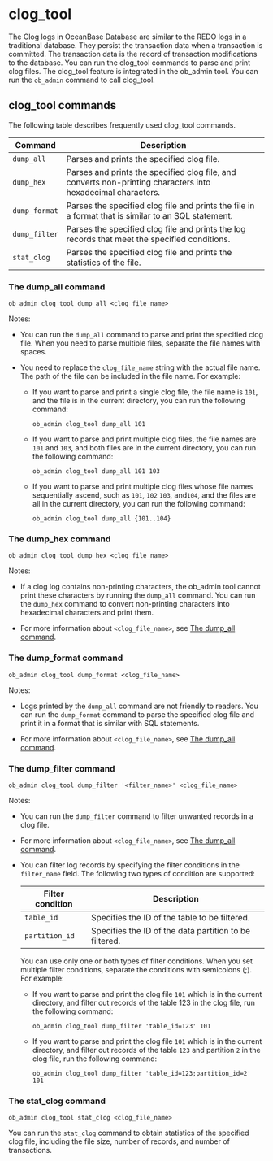 clog_tool 
==============================



The Clog logs in OceanBase Database are similar to the REDO logs in a traditional database. They persist the transaction data when a transaction is committed. The transaction data is the record of transaction modifications to the database. You can run the clog_tool commands to parse and print clog files. The clog_tool feature is integrated in the ob_admin tool. You can run the `ob_admin` command to call clog_tool. 

clog_tool commands 
---------------------------------------

The following table describes frequently used clog_tool commands. 


|    Command    |                                                 Description                                                  |
|---------------|--------------------------------------------------------------------------------------------------------------|
| `dump_all`    | Parses and prints the specified clog file.                                                                   |
| `dump_hex`    | Parses and prints the specified clog file, and converts non-printing characters into hexadecimal characters. |
| `dump_format` | Parses the specified clog file and prints the file in a format that is similar to an SQL statement.          |
| `dump_filter` | Parses the specified clog file and prints the log records that meet the specified conditions.                |
| `stat_clog`   | Parses the specified clog file and prints the statistics of the file.                                        |



### The dump_all command 

```unknow
ob_admin clog_tool dump_all <clog_file_name>
```



Notes:

* You can run the `dump_all` command to parse and print the specified clog file. When you need to parse multiple files, separate the file names with spaces.

  




<!-- -->

* You need to replace the `clog_file_name` string with the actual file name. The path of the file can be included in the file name. For example:

  * If you want to parse and print a single clog file, the file name is `101`, and the file is in the current directory, you can run the following command: 

    ```unknow
    ob_admin clog_tool dump_all 101
    ```

    
  

  
  <!-- -->

  * If you want to parse and print multiple clog files, the file names are `101` and `103`, and both files are in the current directory, you can run the following command: 

    ```unknow
    ob_admin clog_tool dump_all 101 103
    ```

    
  

  
  <!-- -->

  * If you want to parse and print multiple clog files whose file names sequentially ascend, such as `101`, `102` `103`, and`104`, and the files are all in the current directory, you can run the following command: 

    ```unknow
    ob_admin clog_tool dump_all {101..104}
    ```

    
  

  




### The dump_hex command 

```unknow
ob_admin clog_tool dump_hex <clog_file_name>
```



Notes:

* If a clog log contains non-printing characters, the ob_admin tool cannot print these characters by running the `dump_all` command. You can run the `dump_hex` command to convert non-printing characters into hexadecimal characters and print them.

  




<!-- -->

* For more information about `<clog_file_name>`, see [The dump_all command](#sectiondiv-vbk-ofu-ywu).

  




### The dump_format command 

```unknow
ob_admin clog_tool dump_format <clog_file_name>
```



Notes:

* Logs printed by the `dump_all` command are not friendly to readers. You can run the `dump_format` command to parse the specified clog file and print it in a format that is similar with SQL statements.

  




<!-- -->

* For more information about `<clog_file_name>`, see [The dump_all command](#sectiondiv-vbk-ofu-ywu).

  




### The dump_filter command 

```unknow
ob_admin clog_tool dump_filter '<filter_name>' <clog_file_name>
```



Notes:

* You can run the `dump_filter` command to filter unwanted records in a clog file.

  




<!-- -->

* For more information about `<clog_file_name>`, see [The dump_all command](#sectiondiv-vbk-ofu-ywu).

  

* You can filter log records by specifying the filter conditions in the `filter_name` field. The following two types of condition are supported:

  

  | Filter condition |                      Description                       |
  |------------------|--------------------------------------------------------|
  | `table_id`       | Specifies the ID of the table to be filtered.          |
  | `partition_id`   | Specifies the ID of the data partition to be filtered. |

  

  You can use only one or both types of filter conditions. When you set multiple filter conditions, separate the conditions with semicolons (;). For example:
  * If you want to parse and print the clog file `101` which is in the current directory, and filter out records of the table 123 in the clog file, run the following command: 

    ```unknow
    ob_admin clog_tool dump_filter 'table_id=123' 101
    ```

    
  

  
  <!-- -->

  * If you want to parse and print the clog file `101` which is in the current directory, and filter out records of the table `123` and partition `2` in the clog file, run the following command: 

    ```unknow
    ob_admin clog_tool dump_filter 'table_id=123;partition_id=2' 101
    ```

    
  

  




### The stat_clog command 

```unknow
ob_admin clog_tool stat_clog <clog_file_name>
```



You can run the `stat_clog` command to obtain statistics of the specified clog file, including the file size, number of records, and number of transactions.
